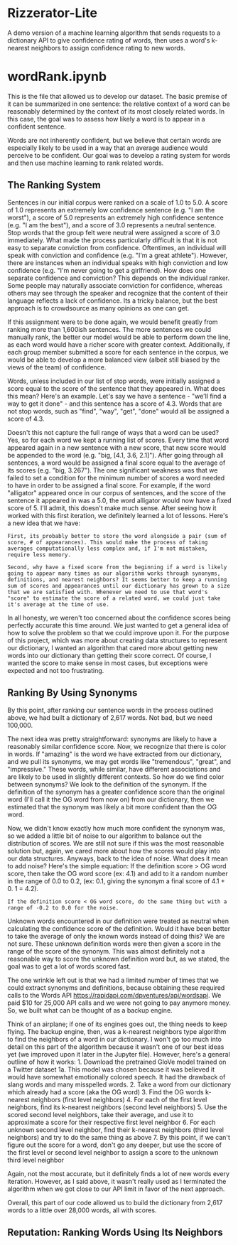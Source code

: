 # **Rizzerator-Lite**
A demo version of a machine learning algorithm that sends requests to a dictionary API to give confidence rating of words, then uses a word's k-nearest neighbors to assign confidence rating to new words.


# **wordRank.ipynb**
This is the file that allowed us to develop our dataset. The basic premise of it can be summarized in one sentence: the relative context of a word can be reasonably determined by the context of its most closely related words. In this case, the goal was to assess how likely a word is to appear in a confident sentence. 

Words are not inherently confident, but we believe that certain words are especially likely to be used in a way that an average audience would perceive to be confident. Our goal was to develop a rating system for words and then use machine learning to rank related words.

## The Ranking System
Sentences in our initial corpus were ranked on a scale of 1.0 to 5.0. A score of 1.0 represents an extremely low confidence sentence (e.g. "I am the worst"), a score of 5.0 represents an extremely high confidence sentence (e.g. "I am the best"), and a score of 3.0 represents a neutral sentence. Stop words that the group felt were neutral were assigned a score of 3.0 immediately. What made the process particularly difficult is that it is not easy to separate conviction from confidence. Oftentimes, an individual will speak with conviction and confidence (e.g. "I'm a great athlete"). However, there are instances when an individual speaks with high conviction and low confidence (e.g. "I'm never going to get a girlfriend). How does one separate confidence and conviction? This depends on the individual ranker. Some people may naturally associate conviction for confidence, whereas others may see through the speaker and recognize that the content of their language reflects a lack of confidence. Its a tricky balance, but the best approach is to crowdsource as many opinions as one can get.

If this assignment were to be done again, we would benefit greatly from ranking more than 1,600ish sentences. The more sentences we could manually rank, the better our model would be able to perform down the line, as each word would have a richer score with greater context. Additionally, if each group member submitted a score for each sentence in the corpus, we would be able to develop a more balanced view (albeit still biased by the views of the team) of confidence. 

Words, unless included in our list of stop words, were initially assigned a score equal to the score of the sentence that they appeared in. What does this mean? Here's an example. Let's say we have a sentence - "we'll find a way to get it done" - and this sentence has a score of 4.3. Words that are not stop words, such as "find", "way", "get", "done" would all be assigned a score of 4.3. 

Doesn't this not capture the full range of ways that a word can be used? Yes, so for each word we kept a running list of scores. Every time that word appeared again in a new sentence with a new score, that new score would be appended to the word (e.g. "big, [4.1, 3.6, 2.1]"). After going through all sentences, a word would be assigned a final score equal to the average of its scores (e.g. "big, 3.267"). The one significant weakness was that we failed to set a condition for the minimum number of scores a word needed to have in order to be assigned a final score. For example, if the word "alligator" appeared once in our corpus of sentences, and the score of the sentence it appeared in was a 5.0, the word alligator would now have a fixed score of 5. I'll admit, this doesn't make much sense. After seeing how it worked with this first iteration, we definitely learned a lot of lessons. Here's a new idea that we have:

    First, its probably better to store the word alongside a pair (sum of score, # of appearances). This would make the process of taking averages computationally less complex and, if I'm not mistaken, require less memory.

    Second, why have a fixed score from the beginning if a word is likely going to appear many times as our algorithm works through synonyms, definitions, and nearest neighbors? It seems better to keep a running sum of scores and appearances until our dictionary has grown to a size that we are satisfied with. Whenever we need to use that word's "score" to estimate the score of a related word, we could just take it's average at the time of use.

In all honesty, we weren't too concerned about the confidence scores being perfectly accurate this time around. We just wanted to get a general idea of how to solve the problem so that we could improve upon it. For the purpose of this project, which was more about creating data structures to represent our dictionary, I wanted an algorithm that cared more about getting new words into our dictionary than getting their score correct. Of course, I wanted the score to make sense in most cases, but exceptions were expected and not too frustrating.

## Ranking By Using Synonyms
By this point, after ranking our sentence words in the process outlined above, we had built a dictionary of 2,617 words. Not bad, but we need 100,000. 

The next idea was pretty straightforward: synonyms are likely to have a reasonably similar confidence score. Now, we recognize that there is color in words. If "amazing" is the word we have extracted from our dictionary, and we pull its synonyms, we may get words like "tremendous", "great", and "impressive." These words, while similar, have different associations and are likely to be used in slightly different contexts. So how do we find color between synonyms? We look to the definition of the synonym. If the definition of the synonym has a greater confidence score than the original word (I'll call it the OG word from now on) from our dictionary, then we estimated that the synonym was likely a bit more confident than the OG word. 

Now, we didn't know exactly how much more confident the synonym was, so we added a little bit of noise to our algorithm to balance out the distribution of scores. We are still not sure if this was the most reasonable solution but, again, we cared more about how the scores would play into our data structures. Anyways, back to the idea of noise. What does it mean to add noise? Here's the simple equation:
    If the definition score > OG word score, then take the OG word score (ex: 4.1) and add to it a random number in the range of 0.0 to 0.2, (ex: 0.1, giving the synonym a final score of 4.1 + 0. 1 = 4.2).

    If the definition score < OG word score, do the same thing but with a range of -0.2 to 0.0 for the noise.

Unknown words encountered in our definition were treated as neutral when calculating the confidence score of the definition. Would it have been better to take the average of only the known words instead of doing this? We are not sure. These unknown definition words were then given a score in the range of the score of the synonym. This was almost definitely not a reasonable way to score the unknown definition word but, as we stated, the goal was to get a lot of words scored fast. 

The one wrinkle left out is that we had a limited number of times that we could extract synonyms and definitions, because obtaining these required calls to the Words API https://rapidapi.com/dpventures/api/wordsapi. We paid $10 for 25,000 API calls and we were not going to pay anymore money. So, we built what can be thought of as a backup engine. 

Think of an airplane; if one of its engines goes out, the thing needs to keep flying. The backup engine, then, was a k-nearest neighbors type algorithm to find the neighbors of a word in our dictionary. I won't go too much into detail on this part of the algorithm because it wasn't one of our best ideas yet (we improved upon it later in the Jupyter file). However, here's a general outline of how it works:
    1. Download the pretrained GloVe model trained on a Twitter dataset
        1a. This model was chosen because it was believed it would have somewhat emotionally colored speech. It had the drawback of slang words and many misspelled words.
    2. Take a word from our dictionary which already had a score (aka the OG word)
    3. Find the OG words k-nearest neighbors (first level neighbors)
    4. For each of the first level neighbors, find its k-nearest neighbors (second level neighbors)
    5. Use the scored second level neighbors, take their average, and use it to approximate a score for their respective first  level neighbor
    6. For each unknown second level neighbor, find their k-nearest neighbors (third level neighbors) and try to do the same thing as above
    7. By this point, if we can't figure out the score for a word, don't go any deeper, but use the score of the first level or second level neighbor to assign a score to the unknown third level neighbor

Again, not the most accurate, but it definitely finds a lot of new words every iteration. However, as I said above, it wasn't really used as I terminated the algorithm when we got close to our API limit in favor of the next approach.

Overall, this part of our code allowed us to build the dictionary from 2,617 words to a little over 28,000 words, all with scores.


## Reputation: Ranking Words Using Its Neighbors

